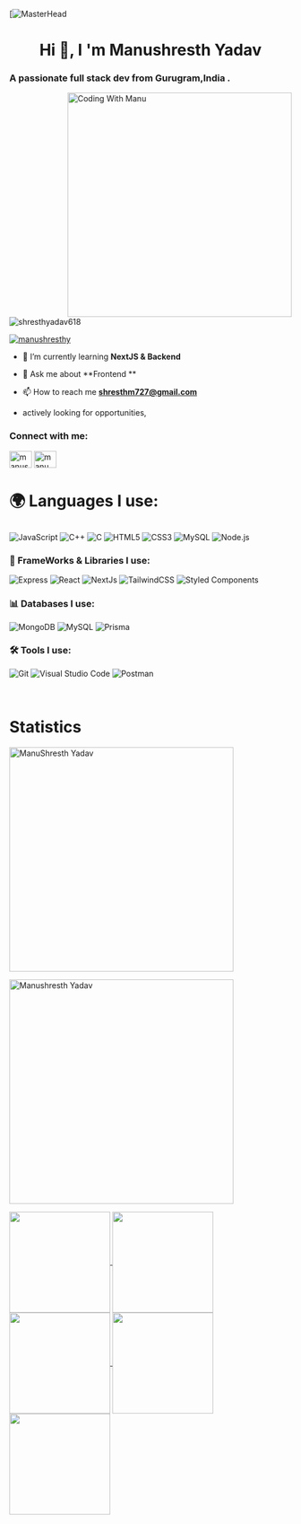 [![MasterHead](https://www.pramukhdigital.com/wp-content/uploads/2018/07/New-PNC-Animated-Banners.gif)
<h1 align="center">Hi 👋, I 'm Manushresth Yadav </h1>
<h3 align="left">A passionate full stack dev from  Gurugram,India .</h3>
<img align="right" alt="Coding With Manu" width="400" src="https://cdn.dribbble.com/users/2131993/screenshots/4948736/thoughtworks-gif_dribbble.gif">
<p align="left"> <img src="https://komarev.com/ghpvc/?username=shresthyadav618&label=Profile%20views&color=0e75b6&style=flat" alt="shresthyadav618" /> </p>

<p align="left"> <a href="https://twitter.com/manushresthy" target="blank"><img src="https://img.shields.io/twitter/follow/manushresthy?logo=twitter&style=for-the-badge" alt="manushresthy" /></a> </p>

- 🌱 I’m currently learning **NextJS & Backend**

- 💬 Ask me about **Frontend  **

- 📫 How to reach me **shresthm727@gmail.com**
- actively looking for opportunities,
<h3 align="left">Connect with me:</h3>
<p align="left">
<a href="https://twitter.com/manushresthy" target="blank"><img align="center" src="https://raw.githubusercontent.com/rahuldkjain/github-profile-readme-generator/master/src/images/icons/Social/twitter.svg" alt="manushresthy" height="30" width="40" /></a>
<a href="https://linkedin.com/in/manu yadav" target="blank"><img align="center" src="https://raw.githubusercontent.com/rahuldkjain/github-profile-readme-generator/master/src/images/icons/Social/linked-in-alt.svg" alt="manu yadav" height="30" width="40" /></a>
</p>



<h1>

🌍 Languages I use:

</h1>

<p >
 
![JavaScript](https://img.shields.io/badge/JavaScript-F7DF1E?style=for-the-badge&logo=javascript&logoColor=black)
![C++](https://img.shields.io/badge/C%2B%2B-00599C?style=for-the-badge&logo=c%2B%2B&logoColor=white)
![C](https://img.shields.io/badge/C-00599C?style=for-the-badge&logo=c&logoColor=white)
![HTML5](https://img.shields.io/badge/HTML5-E34F26?style=for-the-badge&logo=html5&logoColor=white)
![CSS3](https://img.shields.io/badge/CSS3-1572B6?style=for-the-badge&logo=css3&logoColor=white)
![MySQL](https://img.shields.io/badge/MySQL-00000F?style=for-the-badge&logo=mysql&logoColor=white)
![Node.js](https://img.shields.io/badge/Node.js-43853D?style=for-the-badge&logo=node.js&logoColor=white)

 
<h3>

🦾 FrameWorks & Libraries I use:

</h3>
 
<p>
 

![Express](https://img.shields.io/badge/Express.js-white?style=for-the-badge&logo=express&logoColor=black)
![React](https://img.shields.io/badge/React-20232A?style=for-the-badge&logo=react&logoColor=61DAFB)
![NextJs](https://img.shields.io/badge/Next.js-blue?style=for-the-badge&logo=next.js&logoColor=black)
![TailwindCSS](https://img.shields.io/badge/tailwindcss-%2338B2AC.svg?style=for-the-badge&logo=tailwind-css&logoColor=white)
![Styled Components](https://img.shields.io/badge/styled--components-DB7093?style=for-the-badge&logo=styled-components&logoColor=white)

</p>

<h3>

📊 Databases I use:

</h3>
<p>
 
![MongoDB](https://img.shields.io/badge/MongoDB-4EA94B?style=for-the-badge&logo=mongodb&logoColor=white)
![MySQL](https://img.shields.io/badge/mysql-%2300f.svg?style=for-the-badge&logo=mysql&logoColor=white)
![Prisma](https://img.shields.io/badge/Prisma.js-pink?style=for-the-badge&logo=prisma&logoColor=blue)

</p>

<h3>

🛠️ Tools I use:

</h3>

![Git](https://img.shields.io/badge/-git-F1502F?style=for-the-badge&logo=git&logoColor=white)
![Visual Studio Code](https://img.shields.io/badge/Visual_Studio_Code-0078D4?style=for-the-badge&logo=visual%20studio%20code&logoColor=white)
![Postman](https://img.shields.io/badge/Postman-E95420?style=for-the-badge&logo=Postman&logoColor=white)


</p>
</br>


<h1>Statistics</h1>
<p align="left"><img  src="https://github-readme-streak-stats.herokuapp.com/?user=shresthyadav618&theme=radical" alt="ManuShresth Yadav" width="400" /></p>
<p align="left"> <img  src="https://github-readme-stats.vercel.app/api?username=shresthyadav618&show_icons=true&locale=en&theme=radical" alt="Manushresth Yadav" width="400" /></p> 
<div align="left">
<a href="https://github.com/shresthyadav618">
<img align="center" src="http://github-profile-summary-cards.vercel.app/api/cards/stats?username=shresthyadav618&theme=2077" height="180em" />
<img align="center" src="http://github-profile-summary-cards.vercel.app/api/cards/most-commit-language?username=shresthyadav618&theme=2077" height="180em" />
<img align="center" src="http://github-profile-summary-cards.vercel.app/api/cards/repos-per-language?username=shresthyadav618&theme=2077" height="180em" />
<img align="center" src="http://github-profile-summary-cards.vercel.app/api/cards/productive-time?username=shresthyadav618&theme=2077" height="180em" />
<img align="center" src="http://github-profile-summary-cards.vercel.app/api/cards/profile-details?username=shresthyadav618&theme=2077" height="180em" />
</div>




